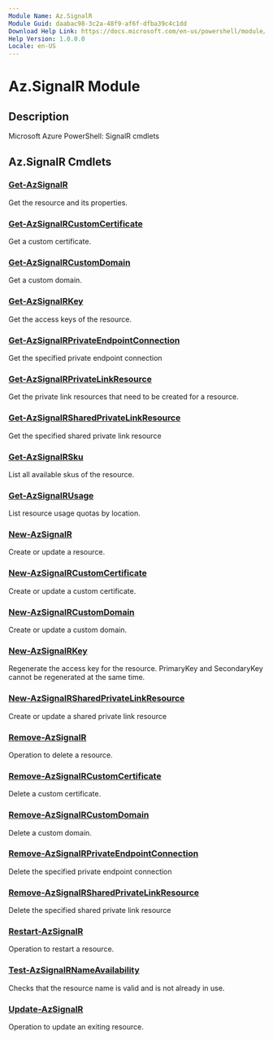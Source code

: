 ```yaml
---
Module Name: Az.SignalR
Module Guid: daabac98-3c2a-48f9-af6f-dfba39c4c1dd
Download Help Link: https://docs.microsoft.com/en-us/powershell/module/az.signalr
Help Version: 1.0.0.0
Locale: en-US
---
```


# Az.SignalR Module
## Description
Microsoft Azure PowerShell: SignalR cmdlets

## Az.SignalR Cmdlets
### [Get-AzSignalR](Get-AzSignalR.md)
Get the resource and its properties.

### [Get-AzSignalRCustomCertificate](Get-AzSignalRCustomCertificate.md)
Get a custom certificate.

### [Get-AzSignalRCustomDomain](Get-AzSignalRCustomDomain.md)
Get a custom domain.

### [Get-AzSignalRKey](Get-AzSignalRKey.md)
Get the access keys of the resource.

### [Get-AzSignalRPrivateEndpointConnection](Get-AzSignalRPrivateEndpointConnection.md)
Get the specified private endpoint connection

### [Get-AzSignalRPrivateLinkResource](Get-AzSignalRPrivateLinkResource.md)
Get the private link resources that need to be created for a resource.

### [Get-AzSignalRSharedPrivateLinkResource](Get-AzSignalRSharedPrivateLinkResource.md)
Get the specified shared private link resource

### [Get-AzSignalRSku](Get-AzSignalRSku.md)
List all available skus of the resource.

### [Get-AzSignalRUsage](Get-AzSignalRUsage.md)
List resource usage quotas by location.

### [New-AzSignalR](New-AzSignalR.md)
Create or update a resource.

### [New-AzSignalRCustomCertificate](New-AzSignalRCustomCertificate.md)
Create or update a custom certificate.

### [New-AzSignalRCustomDomain](New-AzSignalRCustomDomain.md)
Create or update a custom domain.

### [New-AzSignalRKey](New-AzSignalRKey.md)
Regenerate the access key for the resource.
PrimaryKey and SecondaryKey cannot be regenerated at the same time.

### [New-AzSignalRSharedPrivateLinkResource](New-AzSignalRSharedPrivateLinkResource.md)
Create or update a shared private link resource

### [Remove-AzSignalR](Remove-AzSignalR.md)
Operation to delete a resource.

### [Remove-AzSignalRCustomCertificate](Remove-AzSignalRCustomCertificate.md)
Delete a custom certificate.

### [Remove-AzSignalRCustomDomain](Remove-AzSignalRCustomDomain.md)
Delete a custom domain.

### [Remove-AzSignalRPrivateEndpointConnection](Remove-AzSignalRPrivateEndpointConnection.md)
Delete the specified private endpoint connection

### [Remove-AzSignalRSharedPrivateLinkResource](Remove-AzSignalRSharedPrivateLinkResource.md)
Delete the specified shared private link resource

### [Restart-AzSignalR](Restart-AzSignalR.md)
Operation to restart a resource.

### [Test-AzSignalRNameAvailability](Test-AzSignalRNameAvailability.md)
Checks that the resource name is valid and is not already in use.

### [Update-AzSignalR](Update-AzSignalR.md)
Operation to update an exiting resource.

